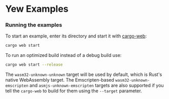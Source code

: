 # Yew Examples

### Running the examples

To start an example, enter its directory and start it with [cargo-web]:

```bash
cargo web start
```

To run an optimized build instead of a debug build use:

```bash
cargo web start --release
```

The `wasm32-unknown-unknown` target will be used by default, which is Rust's native WebAssembly target. The Emscripten-based `wasm32-unknown-emscripten` and `asmjs-unknown-emscripten` targets are also supported if you tell the `cargo-web` to build for them using the `--target` parameter.

[cargo-web]: https://github.com/koute/cargo-web
